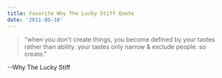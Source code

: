 ```yaml
---
title: Favorite Why The Lucky Stiff Quote
date: '2011-05-10'
---
```


>"when you don't create things, you become defined by your tastes rather than
>ability. your tastes only narrow & exclude people. so create."

--Why The Lucky Stiff
